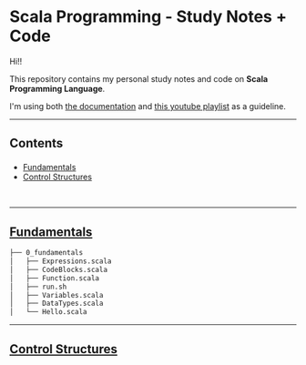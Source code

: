 # Scala Programming - Study Notes + Code
Hi!!


This repository contains my personal study notes and code on **Scala Programming Language**.

I'm using both <a href="https://docs.scala-lang.org/overviews/scala-book/preliminaries.html">the documentation</a> and <a href="https://www.youtube.com/playlist?list=PLmtsMNDRU0BxryRX4wiwrTZ661xcp6VPM">this youtube playlist</a> as a guideline.

---
## Contents <p id="contents"></p>

- [Fundamentals](src/0_fundamentals/)
- [Control Structures](src/1_control_structures/)

<br>

---
## [Fundamentals](src/0_fundamentals/)

```bash
├── 0_fundamentals
│   ├── Expressions.scala
│   ├── CodeBlocks.scala
│   ├── Function.scala
│   ├── run.sh
│   ├── Variables.scala
│   ├── DataTypes.scala
│   └── Hello.scala
```

---
## [Control Structures](src/1_control_structures/)